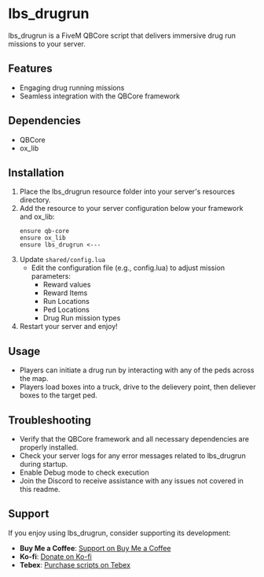 # lbs_drugrun
lbs_drugrun is a FiveM QBCore script that delivers immersive drug run missions to your server. 

## Features
- Engaging drug running missions
- Seamless integration with the QBCore framework

## Dependencies
- QBCore
- ox_lib

## Installation
1. Place the lbs_drugrun resource folder into your server's resources directory.
2. Add the resource to your server configuration below your framework and ox_lib:
    ```
    ensure qb-core
    ensure ox_lib
    ensure lbs_drugrun <---
    ```
3. Update `shared/config.lua`
    - Edit the configuration file (e.g., config.lua) to adjust mission parameters:
      - Reward values
      - Reward Items
      - Run Locations
      - Ped Locations
      - Drug Run mission types
4. Restart your server and enjoy!

## Usage
- Players can initiate a drug run by interacting with any of the peds across the map.
- Players load boxes into a truck, drive to the delievery point, then deliever boxes to the target ped. 

## Troubleshooting
- Verify that the QBCore framework and all necessary dependencies are properly installed.
- Check your server logs for any error messages related to lbs_drugrun during startup.
- Enable Debug mode to check execution
- Join the Discord to receive assistance with any issues not covered in this readme.


## Support

If you enjoy using lbs_drugrun, consider supporting its development:

- **Buy Me a Coffee**: [Support on Buy Me a Coffee](https://www.buymeacoffee.com/lebubble)
- **Ko-fi**: [Donate on Ko-fi](https://ko-fi.com/lebubble)
- **Tebex**: [Purchase scripts on Tebex](https://lebubble-scripts.tebex.io)